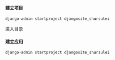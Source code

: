 #### 建立项目

```linux
django-admin startproject djangosite_shursulei
```

进入目录

#### 建立应用

```linux
django-admin startproject djangosite_shursulei
```

